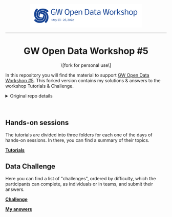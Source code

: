 <p align="middle">
<img src='share/odw-2022-logo.png' width=70%> 
</p>

***
<h1 align="center">GW Open Data Workshop #5</h1>
<p align="center">
\[fork for personal use\]
</p>

In this repository you will find the material to support [GW Open Data Workshop #5](https://www.gw-openscience.org/odw/odw2022). This forked version contains my solutions & answers to the workshop Tutorials & Challenge.




<details><summary>Original repo details</summary><blockquote>

Firstly, we recommend taking a look at the setup guide, where you can find the information to configure the workspace where you are going to execute the tutorials.

In the [Tutorials](./Tutorials/) folder, you can find the various notebooks for the three days, divided on the base of their topics. There are also some quiz that you are asked to complete at the end of each session.

Lastly, test yourself with the [GW Data Challenge](./Challenge/)!

## Software setup

At the following link, several options are presented, with the indication of their difficulty and OS dependency. Feel free to pick the one that suits best for your needs.

**[Software Setup Instructions](./setup.md)**

</blockquote></details>
<br><br>



## Hands-on sessions

The tutorials are divided into three folders for each one of the days of hands-on sessions. In there, you can find a summary of their topics. 

**[Tutorials](./Tutorials/)**

## Data Challenge

Here you can find a list of "challenges", ordered by difficulty, which the participants can complete, as individuals or in teams, and submit their answers. 

**[Challenge](./Challenge/)**

**[My answers](./Challenge/myans.md)**

